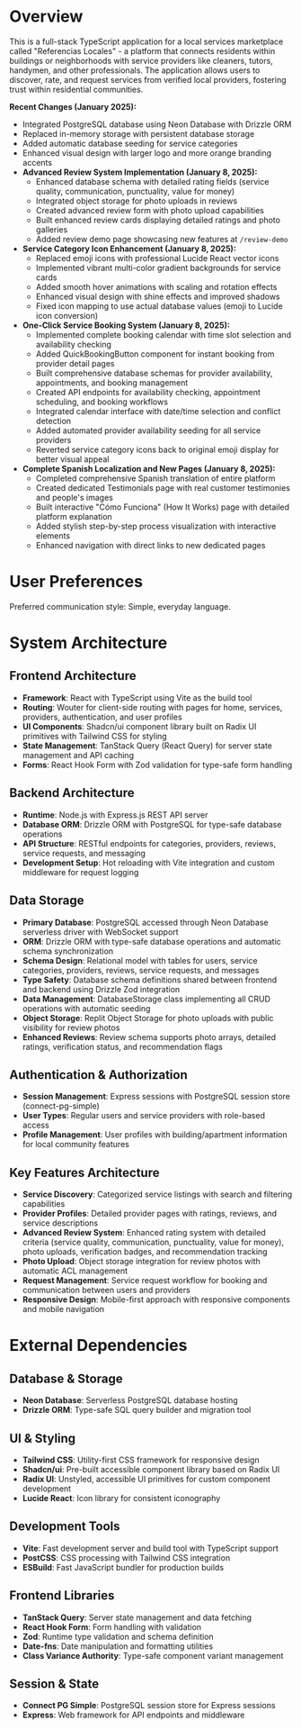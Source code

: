 # Overview

This is a full-stack TypeScript application for a local services marketplace called "Referencias Locales" - a platform that connects residents within buildings or neighborhoods with service providers like cleaners, tutors, handymen, and other professionals. The application allows users to discover, rate, and request services from verified local providers, fostering trust within residential communities.

**Recent Changes (January 2025):**
- Integrated PostgreSQL database using Neon Database with Drizzle ORM
- Replaced in-memory storage with persistent database storage
- Added automatic database seeding for service categories
- Enhanced visual design with larger logo and more orange branding accents
- **Advanced Review System Implementation (January 8, 2025):**
  - Enhanced database schema with detailed rating fields (service quality, communication, punctuality, value for money)
  - Integrated object storage for photo uploads in reviews
  - Created advanced review form with photo upload capabilities
  - Built enhanced review cards displaying detailed ratings and photo galleries
  - Added review demo page showcasing new features at `/review-demo`
- **Service Category Icon Enhancement (January 8, 2025):**
  - Replaced emoji icons with professional Lucide React vector icons
  - Implemented vibrant multi-color gradient backgrounds for service cards
  - Added smooth hover animations with scaling and rotation effects
  - Enhanced visual design with shine effects and improved shadows
  - Fixed icon mapping to use actual database values (emoji to Lucide icon conversion)
- **One-Click Service Booking System (January 8, 2025):**
  - Implemented complete booking calendar with time slot selection and availability checking
  - Added QuickBookingButton component for instant booking from provider detail pages
  - Built comprehensive database schemas for provider availability, appointments, and booking management
  - Created API endpoints for availability checking, appointment scheduling, and booking workflows
  - Integrated calendar interface with date/time selection and conflict detection
  - Added automated provider availability seeding for all service providers
  - Reverted service category icons back to original emoji display for better visual appeal
- **Complete Spanish Localization and New Pages (January 8, 2025):**
  - Completed comprehensive Spanish translation of entire platform
  - Created dedicated Testimonials page with real customer testimonies and people's images
  - Built interactive "Cómo Funciona" (How It Works) page with detailed platform explanation
  - Added stylish step-by-step process visualization with interactive elements
  - Enhanced navigation with direct links to new dedicated pages

# User Preferences

Preferred communication style: Simple, everyday language.

# System Architecture

## Frontend Architecture
- **Framework**: React with TypeScript using Vite as the build tool
- **Routing**: Wouter for client-side routing with pages for home, services, providers, authentication, and user profiles
- **UI Components**: Shadcn/ui component library built on Radix UI primitives with Tailwind CSS for styling
- **State Management**: TanStack Query (React Query) for server state management and API caching
- **Forms**: React Hook Form with Zod validation for type-safe form handling

## Backend Architecture
- **Runtime**: Node.js with Express.js REST API server
- **Database ORM**: Drizzle ORM with PostgreSQL for type-safe database operations
- **API Structure**: RESTful endpoints for categories, providers, reviews, service requests, and messaging
- **Development Setup**: Hot reloading with Vite integration and custom middleware for request logging

## Data Storage
- **Primary Database**: PostgreSQL accessed through Neon Database serverless driver with WebSocket support
- **ORM**: Drizzle ORM with type-safe database operations and automatic schema synchronization
- **Schema Design**: Relational model with tables for users, service categories, providers, reviews, service requests, and messages
- **Type Safety**: Database schema definitions shared between frontend and backend using Drizzle Zod integration
- **Data Management**: DatabaseStorage class implementing all CRUD operations with automatic seeding
- **Object Storage**: Replit Object Storage for photo uploads with public visibility for review photos
- **Enhanced Reviews**: Review schema supports photo arrays, detailed ratings, verification status, and recommendation flags

## Authentication & Authorization
- **Session Management**: Express sessions with PostgreSQL session store (connect-pg-simple)
- **User Types**: Regular users and service providers with role-based access
- **Profile Management**: User profiles with building/apartment information for local community features

## Key Features Architecture
- **Service Discovery**: Categorized service listings with search and filtering capabilities
- **Provider Profiles**: Detailed provider pages with ratings, reviews, and service descriptions
- **Advanced Review System**: Enhanced rating system with detailed criteria (service quality, communication, punctuality, value for money), photo uploads, verification badges, and recommendation tracking
- **Photo Upload**: Object storage integration for review photos with automatic ACL management
- **Request Management**: Service request workflow for booking and communication between users and providers
- **Responsive Design**: Mobile-first approach with responsive components and mobile navigation

# External Dependencies

## Database & Storage
- **Neon Database**: Serverless PostgreSQL database hosting
- **Drizzle ORM**: Type-safe SQL query builder and migration tool

## UI & Styling
- **Tailwind CSS**: Utility-first CSS framework for responsive design
- **Shadcn/ui**: Pre-built accessible component library based on Radix UI
- **Radix UI**: Unstyled, accessible UI primitives for custom component development
- **Lucide React**: Icon library for consistent iconography

## Development Tools
- **Vite**: Fast development server and build tool with TypeScript support
- **PostCSS**: CSS processing with Tailwind CSS integration
- **ESBuild**: Fast JavaScript bundler for production builds

## Frontend Libraries
- **TanStack Query**: Server state management and data fetching
- **React Hook Form**: Form handling with validation
- **Zod**: Runtime type validation and schema definition
- **Date-fns**: Date manipulation and formatting utilities
- **Class Variance Authority**: Type-safe component variant management

## Session & State
- **Connect PG Simple**: PostgreSQL session store for Express sessions
- **Express**: Web framework for API endpoints and middleware